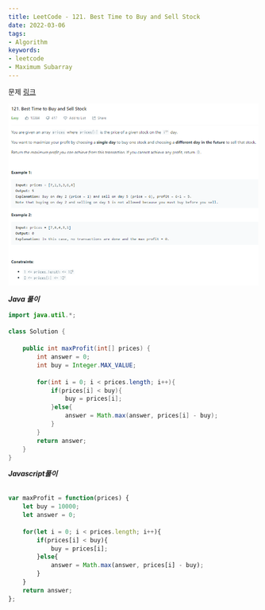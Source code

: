 ```yaml
---
title: LeetCode - 121. Best Time to Buy and Sell Stock
date: 2022-03-06
tags:
- Algorithm
keywords:
- leetcode
- Maximum Subarray
---
```


문제 [링크](https://leetcode.com/problems/best-time-to-buy-and-sell-stock/)

![](problem.png)

**_Java 풀이_**
```java
import java.util.*;

class Solution {
    
    public int maxProfit(int[] prices) {
        int answer = 0;
        int buy = Integer.MAX_VALUE;
        
        for(int i = 0; i < prices.length; i++){
            if(prices[i] < buy){
                buy = prices[i];
            }else{                
                answer = Math.max(answer, prices[i] - buy);
            }            
        }
        return answer;
    }
}
```

**_Javascript풀이_**
```javascript

var maxProfit = function(prices) {
    let buy = 10000;
    let answer = 0;
    
    for(let i = 0; i < prices.length; i++){
        if(prices[i] < buy){
            buy = prices[i];
        }else{
            answer = Math.max(answer, prices[i] - buy);
        }
    }
    return answer;
};
```
